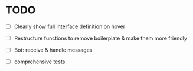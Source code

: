 # TODO

- [ ] Clearly show full interface definition on hover
- [ ] Restructure functions to remove boilerplate & make them more friendly

- [ ] Bot: receive & handle messages
- [ ] comprehensive tests
